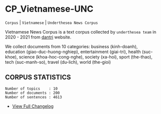 # CP_Vietnamese-UNC

`Corpus` | `Vietnamese` | `Underthesea News Corpus`

Vietnamese News Corpus is a text corpus collected by `underthesea team` in 2020 - 2021 from [dantri](https://dantri.com.vn/) website.

We collect documents from 10 categories: business (kinh-doanh), education (giao-duc-huong-nghiep), entertainment (giai-tri), health (suc-khoe), science (khoa-hoc-cong-nghe), society (xa-hoi), sport (the-thao), tech (suc-manh-so), travel (du-lich), world (the-gioi)

## CORPUS STATISTICS

```
Number of topics    : 10
Number of documents : 200
Number of sentences : 4613 
```

* [View Full Changelog](CHANGELOG.md)

